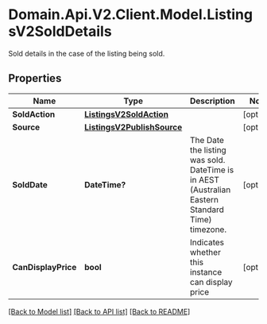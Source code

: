 # Domain.Api.V2.Client.Model.ListingsV2SoldDetails
Sold details in the case of the listing being sold.
## Properties

Name | Type | Description | Notes
------------ | ------------- | ------------- | -------------
**SoldAction** | [**ListingsV2SoldAction**](ListingsV2SoldAction.md) |  | [optional] 
**Source** | [**ListingsV2PublishSource**](ListingsV2PublishSource.md) |  | [optional] 
**SoldDate** | **DateTime?** | The Date the listing was sold. DateTime is in AEST (Australian Eastern Standard Time) timezone. | [optional] 
**CanDisplayPrice** | **bool** | Indicates whether this instance can display price | [optional] 

[[Back to Model list]](../README.md#documentation-for-models) [[Back to API list]](../README.md#documentation-for-api-endpoints) [[Back to README]](../README.md)

